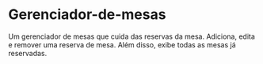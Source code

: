 # Gerenciador-de-mesas
Um gerenciador de mesas que cuida das reservas da mesa. Adiciona, edita e remover uma reserva de mesa. Além disso, exibe todas as mesas já reservadas.
